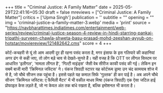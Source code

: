 +++
title = "Criminal Justice: A Family Matter"
date = 2025-05-29T22:41:16+05:30
draft = false
mreviews = ["Criminal Justice: A Family Matter"]
critics = ['Upma Singh']
publication = ''
subtitle = ""
opening = ""
img = 'criminal-justice-a-family-matter-3.webp'
media = 'print'
source = "https://navbharattimes.indiatimes.com/entertainment/web-series/review/criminal-justice-season-4-review-in-hindi-starring-pankaj-tripathi-surveen-chawla-shweta-basu-prasad-mohd-zeeshan-ayyub-on-hotstar/moviereview/121482642.cms"
score = 4
+++

कोर्ट-कचहरी से यूं तो आम आदमी दूर ही रहना पसंद करता है, मगर इंसाफ के इस गलियारे की कहानियां अगर ढंग से कही जाए, तो लोग बड़े चाव से देखते-सुनते हैं। यही वजह है कि OTT पर लीगल सिस्टम पर आधारित 'इलीगल', 'मामला लीगल है', 'गिल्टी माइंड्स' जैसी वेब सीरीज काफी पसंद की गई। लेकिन इन सबमें बाजी मारी 'क्रिमिनल जस्टिस' ने। पंकज त्रिपाठी स्टारर यह कोर्टरूम ड्रामा उन चंद कामयाब शोज में से है, जो चौथे सीजन तक पहुंचा है। इससे पहले यह कमाल सिर्फ 'गुल्लक' ही कर पाई है। अब अपने चौथे सीजन 'क्रिमिनल जस्टिस: ए फैमिली मैटर' में भी वकील माधव मिश्रा (पंकज त्रिपाठी) एक ऐसा जटिल हाई प्रोफाइल केस लड़ते हैं, जो ना केवल अंत तक बांधे रखता है, बल्कि इमोशनल भी करता है।
